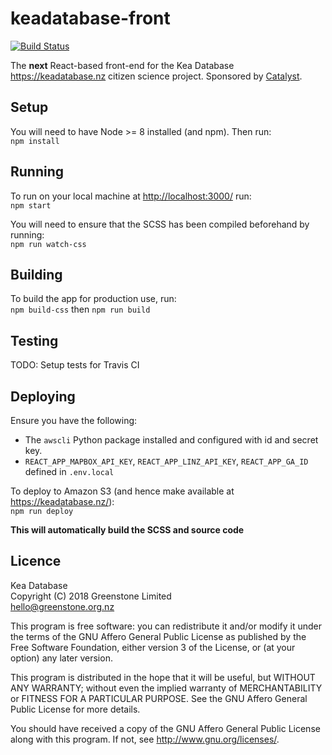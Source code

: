 keadatabase-front
=================

[![Build Status](https://travis-ci.org/greenstone/keadatabase-front.svg?branch=next)](https://travis-ci.org/greenstone/keadatabase-front)

The **next** React-based front-end for the Kea Database <https://keadatabase.nz> citizen science project.
Sponsored by [Catalyst](https://catalyst.net.nz).

Setup
-----
You will need to have Node >= 8 installed (and npm). Then run:  
`npm install`

Running
-------
To run on your local machine at <http://localhost:3000/> run:  
`npm start`

You will need to ensure that the SCSS has been compiled beforehand by running:  
`npm run watch-css`

Building
--------
To build the app for production use, run:  
`npm build-css` then `npm run build`

Testing
-------
TODO: Setup tests for Travis CI

Deploying
---------
Ensure you have the following:
* The `awscli` Python package installed and configured with id and secret key.
* `REACT_APP_MAPBOX_API_KEY`, `REACT_APP_LINZ_API_KEY`, `REACT_APP_GA_ID` defined in `.env.local`

To deploy to Amazon S3 (and hence make available at https://keadatabase.nz/):  
`npm run deploy`

**This will automatically build the SCSS and source code**

Licence
-------
Kea Database  
Copyright (C) 2018 Greenstone Limited  
hello@greenstone.org.nz

This program is free software: you can redistribute it and/or modify it under the terms of the GNU Affero General Public License as published by the Free Software Foundation, either version 3 of the License, or (at your option) any later version.

This program is distributed in the hope that it will be useful, but WITHOUT ANY WARRANTY; without even the implied warranty of MERCHANTABILITY or FITNESS FOR A PARTICULAR PURPOSE. See the GNU Affero General Public License for more details.

You should have received a copy of the GNU Affero General Public License along with this program. If not, see http://www.gnu.org/licenses/.

